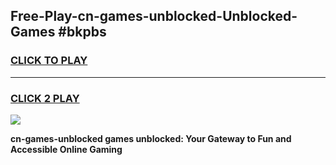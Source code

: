 
## Free-Play-cn-games-unblocked-Unblocked-Games #bkpbs
<h3>
<a href="https://news.freeplayer.one?title=cn-games-unblocked&ref=8M">CLICK TO PLAY</a></h3>
<hr>

<h3>
<a href="https://news.freeplayer.one?title=cn-games-unblocked&ref=8M">CLICK 2 PLAY</a>
  
</h3>

<a href="https://news.freeplayer.one?title=cn-games-unblocked&ref=8M"><img src="https://clearcache.store/games.png"></a>


**cn-games-unblocked games unblocked: Your Gateway to Fun and Accessible Online Gaming**
